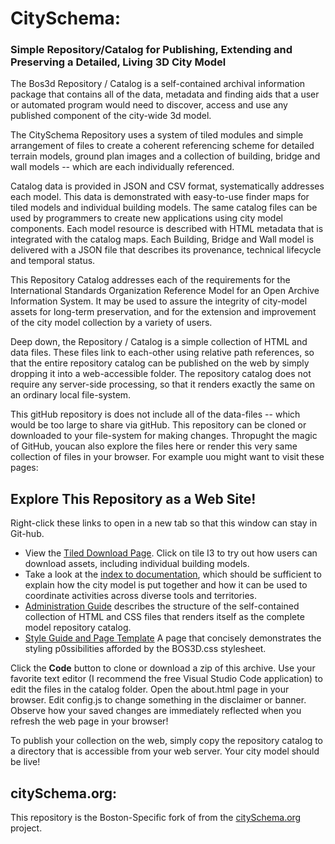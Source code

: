 # CitySchema: 
### Simple Repository/Catalog for Publishing, Extending and Preserving a Detailed, Living 3D City Model
The Bos3d Repository / Catalog is a self-contained archival information package that contains all of the data, metadata and finding aids that a user or automated program would need to discover, access and use any published component of the city-wide 3d model. 

The CitySchema Repository uses a system of tiled modules and simple arrangement of files to create a coherent referencing scheme for detailed terrain models, ground plan images and a collection of building, bridge and wall models -- which are each individually referenced.

Catalog data is provided in JSON and CSV format, systematically addresses each model.  This data is demonstrated with easy-to-use finder maps for tiled models and individual building models.  The same catalog files can be used by programmers to create new applications using city model components.   Each model resource is described with HTML metadata that is integrated with the catalog maps.  Each Building, Bridge and Wall model is delivered with a JSON file that describes its provenance, technical lifecycle and temporal status. 

This Repository Catalog addresses each of the requirements for the International Standards Organization Reference Model for an Open Archive Information System.  It may be used to assure the integrity of city-model assets for long-term preservation, and for the extension and improvement of the city model collection by a variety of users.

Deep down, the Repository / Catalog is a simple collection of HTML and data files.  These files link to each-other using relative path references, so that the entire repository catalog can be published on the web by simply dropping it into a web-accessible folder.  The repository catalog does not require any server-side processing, so that it renders exactly the same on an ordinary local file-system.  

This gitHub repository is does not include all of the data-files -- which would be too large to share via gitHub.  This repository can be cloned or downloaded to your file-system for making changes.    Thropught the magic of GitHub, youcan also explore the files here or render this very same collection of files in your browser.  For example uou might want to visit these pages:

## Explore This Repository as a Web Site!

Right-click these links to open in a new tab so that this window can stay in Git-hub.

* View the [Tiled Download Page](https://pbcgis.github.io/CitySchema-Bos3d-RepositoryCatalog/catalog/index.htm).  Click on tile I3 to try out how users can download assets, including individual building models. 
* Take a look at the [index to documentation](https://pbcgis.github.io/CitySchema-Bos3d-RepositoryCatalog/catalog/doc_index.htm), which should be sufficient to explain how the city model is put together and how it can be used to coordinate activities across diverse tools and territories. 
* [Administration Guide](https://pbcgis.github.io/CitySchema-Bos3d-RepositoryCatalog/catalog/admin_readme.htm) describes the structure of the self-contained collection of HTML and CSS files that renders itself as the complete model repository catalog.
* [Style Guide and Page Template](https://pbcgis.github.io/CitySchema-Bos3d-RepositoryCatalog/catalog/template.htm) A page that concisely demonstrates the styling p0ssibilities afforded by the BOS3D.css stylesheet.  

Click the **Code** button to clone or download a zip of this archive.  Use your favorite text editor (I recommend the free Visual Studio Code application) to edit the files in the catalog folder.  Open the about.html page in your browser. Edit config.js to change something in the disclaimer or banner.  Observe how your saved changes are immediately reflected when you refresh the web page in your browser!  

To publish your collection on the web, simply copy the repository catalog to a directory that is accessible from your web server.  Your city model should be live!

## citySchema.org:
This repository is the Boston-Specific fork of from the  [citySchema.org](https://www.citySchema.org) project. 






